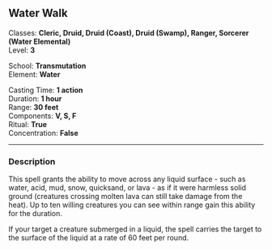 ## Water Walk

Classes: **Cleric, Druid, Druid (Coast), Druid (Swamp), Ranger, Sorcerer (Water Elemental)**  
Level: **3**  

School: **Transmutation**  
Element: **Water**  

Casting Time: **1 action**  
Duration: **1 hour**  
Range: **30 feet**  
Components: **V, S, F**  
Ritual: **True**  
Concentration: **False**  

------

### Description

This spell grants the ability to move across any liquid surface - such as water, acid, mud, snow, quicksand, or lava - as if it were harmless solid ground (creatures crossing molten lava can still take damage from the heat). Up to ten willing creatures you can see within range gain this ability for the duration.

If your target a creature submerged in a liquid, the spell carries the target to the surface of the liquid at a rate of 60 feet per round.